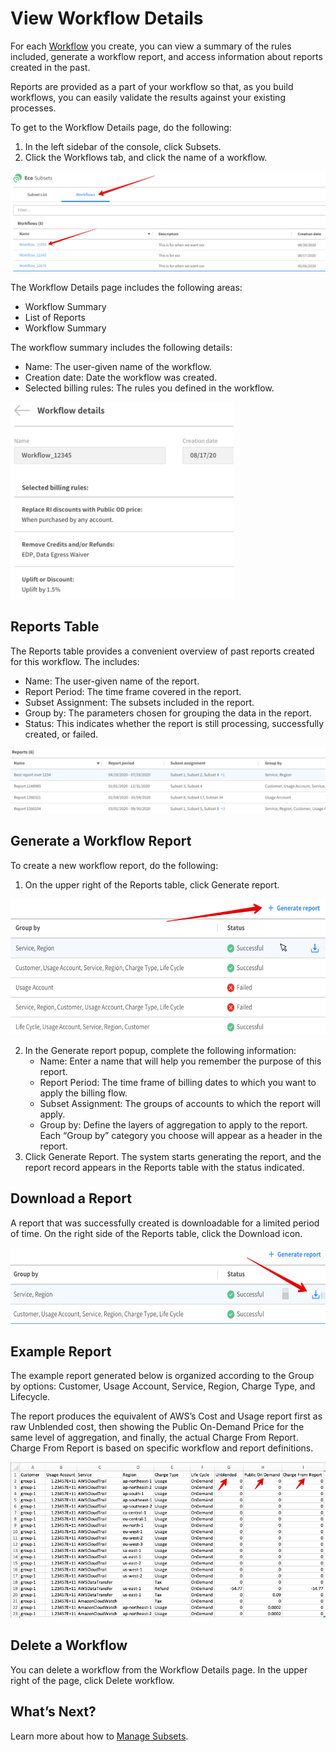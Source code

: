 # View Workflow Details

For each [Workflow](eco/tutorials/manage-workflows) you create, you can view a summary of the rules included, generate a workflow report, and access information about reports created in the past.

Reports are provided as a part of your workflow so that, as you build workflows, you can easily validate the results against your existing processes.

To get to the Workflow Details page, do the following:

1. In the left sidebar of the console, click Subsets.
2. Click the Workflows tab, and click the name of a workflow.

<img src="/eco/_media/tutorials-view-workflow-details-01.png" />

The Workflow Details page includes the following areas:

- Workflow Summary
- List of Reports
- Workflow Summary

The workflow summary includes the following details:

- Name: The user-given name of the workflow.
- Creation date: Date the workflow was created.
- Selected billing rules: The rules you defined in the workflow.

<img src="/eco/_media/tutorials-view-workflow-details-02.png" width="357" height="315" />

## Reports Table

The Reports table provides a convenient overview of past reports created for this workflow. The includes:

- Name: The user-given name of the report.
- Report Period: The time frame covered in the report.
- Subset Assignment: The subsets included in the report.
- Group by: The parameters chosen for grouping the data in the report.
- Status: This indicates whether the report is still processing, successfully created, or failed.

<img src="/eco/_media/tutorials-view-workflow-details-03.png" />

## Generate a Workflow Report

To create a new workflow report, do the following:

1. On the upper right of the Reports table, click Generate report.

<img src="/eco/_media/tutorials-view-workflow-details-04.png" width="600" height="217" />

2. In the Generate report popup, complete the following information:
   - Name: Enter a name that will help you remember the purpose of this report.
   - Report Period: The time frame of billing dates to which you want to apply the billing flow.
   - Subset Assignment: The groups of accounts to which the report will apply.
   - Group by: Define the layers of aggregation to apply to the report. Each “Group by” category you choose will appear as a header in the report.
3. Click Generate Report. The system starts generating the report, and the report record appears in the Reports table with the status indicated.

## Download a Report

A report that was successfully created is downloadable for a limited period of time. On the right side of the Reports table, click the Download icon.

<img src="/eco/_media/tutorials-view-workflow-details-05.png" width="594" height="122" />

## Example Report

The example report generated below is organized according to the Group by options: Customer, Usage Account, Service, Region, Charge Type, and Lifecycle.

The report produces the equivalent of AWS’s Cost and Usage report first as raw Unblended cost, then showing the Public On-Demand Price for the same level of aggregation, and finally, the actual Charge From Report. Charge From Report is based on specific workflow and report definitions.

<img src="/eco/_media/tutorials-view-workflow-details-06.png" />

## Delete a Workflow

You can delete a workflow from the Workflow Details page. In the upper right of the page, click Delete workflow.

## What’s Next?

Learn more about how to [Manage Subsets](cloud-analyzer/tutorials/manage-subsets).
